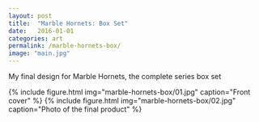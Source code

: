 ```yaml
---
layout: post
title:  "Marble Hornets: Box Set"
date:   2016-01-01
categories: art
permalink: /marble-hornets-box/
image: "main.jpg"
---
```


<p class="post--full__excerpt">
	My final design for Marble Hornets, the complete series box set
</p>

<div class="gallery">
	{% include figure.html img="marble-hornets-box/01.jpg" caption="Front cover" %}
	{% include figure.html img="marble-hornets-box/02.jpg" caption="Photo of the final product" %}
</div>